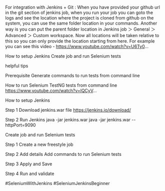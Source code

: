 For integration with Jenkins + Git : When you have provided your github url in the git section of jenkins job, when you run your job you can goto the logs and see the location where the project is cloned from github on the system, you can use the same folder location in your commands. Another way is you can put the parent folder location in Jenkins job ＞ General ＞ Advanced ＞ Custom workspace. Now all locations will be taken relative to this so you can only provide the location starting from here. For example you can see this video - https://www.youtube.com/watch?v=U6Ty0...

How to setup Jenkins
Create job and run Selenium tests

helpful
tips

Prerequisite
Generate commands to run tests from command line

How to run Selenium TestNG tests from command line
https://www.youtube.com/watch?v=lQCyV...

How to setup Jenkins

Step 1
Download jenkins.war file
https://jenkins.io/download/

Step 2
Run Jenkins
java -jar jenkins.war
java -jar jenkins.war --httpPort=9090


Create job and run Selenium tests

Step 1
Create a new freestyle job

Step 2
Add details
Add commands to run Selenium tests

Step 3
Apply and Save

Step 4
Run and validate


#SeleniumWithJenkins #SeleniumJenkinsBeginner